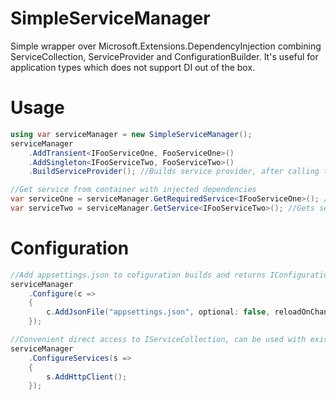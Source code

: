 # SimpleServiceManager
Simple wrapper over Microsoft.Extensions.DependencyInjection combining ServiceCollection, ServiceProvider and ConfigurationBuilder. It's useful for application types which does not support DI out of the box.
# Usage 
```cs
using var serviceManager = new SimpleServiceManager();
serviceManager
    .AddTransient<IFooServiceOne, FooServiceOne>()
    .AddSingleton<IFooServiceTwo, FooServiceTwo>()
    .BuildServiceProvider(); //Builds service provider, after calling this method no other configuration is allowed

//Get service from container with injected dependencies
var serviceOne = serviceManager.GetRequiredService<IFooServiceOne>(); //Gets service, if service does not exist throws exception
var serviceTwo = serviceManager.GetService<IFooServiceTwo>(); //Gets service, if service does not exist returns null
```
# Configuration
```cs
//Add appsettings.json to cofiguration builds and returns IConfigurationRoot
serviceManager
    .Configure(c => 
    {
        c.AddJsonFile("appsettings.json", optional: false, reloadOnChange: false);
    });

//Convenient direct access to IServiceCollection, can be used with existing IServiceCollection extensions
serviceManager
    .ConfigureServices(s => 
    {
        s.AddHttpClient();
    });
```
## 